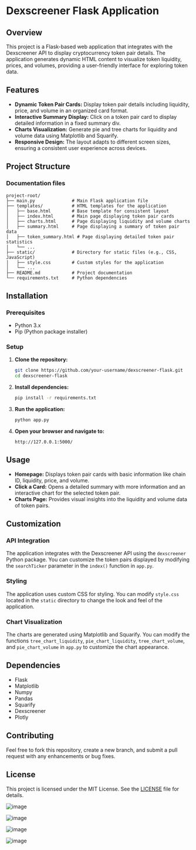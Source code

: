 # Dexscreener Flask Application

## Overview

This project is a Flask-based web application that integrates with the Dexscreener API to display cryptocurrency token pair details. The application generates dynamic HTML content to visualize token liquidity, prices, and volumes, providing a user-friendly interface for exploring token data.

## Features

- **Dynamic Token Pair Cards:** Display token pair details including liquidity, price, and volume in an organized card format.
- **Interactive Summary Display:** Click on a token pair card to display detailed information in a fixed summary div.
- **Charts Visualization:** Generate pie and tree charts for liquidity and volume data using Matplotlib and Squarify.
- **Responsive Design:** The layout adapts to different screen sizes, ensuring a consistent user experience across devices.

## Project Structure


<!-- project-root/
├── main.py              # Main Flask application file
├── templates/           # HTML templates for the application
│   ├── base.html        # Base template for consistent layout
│   ├── index.html       # Main page displaying token pair cards
│   ├── charts.html      # Page displaying liquidity and volume charts
│   ├── summary.html     # Page displaying a summary of token pair data
│   ├── token_summary.html # Page displaying detailed token pair statistics
│   └── ...
├── static/              # Directory for static files (e.g., CSS, JavaScript)
│   ├── style.css        # Custom styles for the application
│   └── ...
├── README.md            # Project documentation
└── requirements.txt     # Python dependencies -->

### Documentation files
    project-root/
    ├── main.py              # Main Flask application file
    ├── templates/           # HTML templates for the application
    │   ├── base.html        # Base template for consistent layout
    │   ├── index.html       # Main page displaying token pair cards
    │   ├── charts.html      # Page displaying liquidity and volume charts
    │   ├── summary.html     # Page displaying a summary of token pair data
    │   ├── token_summary.html # Page displaying detailed token pair statistics
    │   └── ...
    ├── static/              # Directory for static files (e.g., CSS, JavaScript)
    │   ├── style.css        # Custom styles for the application
    │   └── ...
    ├── README.md            # Project documentation
    └── requirements.txt     # Python dependencies


## Installation

### Prerequisites

- Python 3.x
- Pip (Python package installer)

### Setup

1. **Clone the repository:**

    ```bash
    git clone https://github.com/your-username/dexscreener-flask.git
    cd dexscreener-flask
    ```

2. **Install dependencies:**

    ```bash
    pip install -r requirements.txt
    ```

3. **Run the application:**

    ```bash
    python app.py
    ```

4. **Open your browser and navigate to:**

    ```
    http://127.0.0.1:5000/
    ```

## Usage

- **Homepage:** Displays token pair cards with basic information like chain ID, liquidity, price, and volume.
- **Click a Card:** Opens a detailed summary with more information and an interactive chart for the selected token pair.
- **Charts Page:** Provides visual insights into the liquidity and volume data of token pairs.

## Customization

### API Integration

The application integrates with the Dexscreener API using the `dexscreener` Python package. You can customize the token pairs displayed by modifying the `searchTicker` parameter in the `index()` function in `app.py`.

### Styling

The application uses custom CSS for styling. You can modify `style.css` located in the `static` directory to change the look and feel of the application.

### Chart Visualization

The charts are generated using Matplotlib and Squarify. You can modify the functions `tree_chart_liquidity`, `pie_chart_liquidity`, `tree_chart_volume`, and `pie_chart_volume` in `app.py` to customize the chart appearance.

## Dependencies

- Flask
- Matplotlib
- Numpy
- Pandas
- Squarify
- Dexscreener
- Plotly

## Contributing

Feel free to fork this repository, create a new branch, and submit a pull request with any enhancements or bug fixes.

## License

This project is licensed under the MIT License. See the [LICENSE](LICENSE) file for details.



![image](https://github.com/user-attachments/assets/f390c314-cc08-41c1-b758-20b4f0448e75)

![image](https://github.com/user-attachments/assets/997ca61f-8e06-4615-97aa-42a3a86addcc)

![image](https://github.com/user-attachments/assets/4f8102e3-3394-4786-bb9c-afdca85de3a0)

![image](https://github.com/user-attachments/assets/6203f77d-4b54-4a06-a7f4-bab6f7b4f345)


